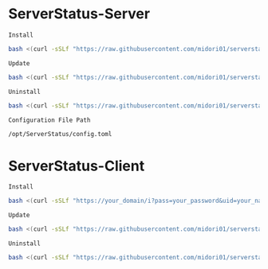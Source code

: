 # ServerStatus-Server
`Install`
```bash
bash <(curl -sSLf "https://raw.githubusercontent.com/midori01/serverstatus/master/install.sh")
```
`Update`
```bash
bash <(curl -sSLf "https://raw.githubusercontent.com/midori01/serverstatus/master/install.sh") update
```
`Uninstall`
```bash
bash <(curl -sSLf "https://raw.githubusercontent.com/midori01/serverstatus/master/install.sh") uninstall
```
`Configuration File Path`
```bash
/opt/ServerStatus/config.toml
```

# ServerStatus-Client
`Install`
```bash
bash <(curl -sSLf "https://your_domain/i?pass=your_password&uid=your_name")
```
`Update`
```bash
bash <(curl -sSLf "https://raw.githubusercontent.com/midori01/serverstatus/master/install.sh") update_client
```
`Uninstall`
```bash
bash <(curl -sSLf "https://raw.githubusercontent.com/midori01/serverstatus/master/install.sh") uninstall_client
```
